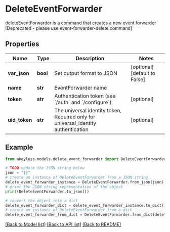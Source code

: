 # DeleteEventForwarder

deleteEventForwarder is a command that creates a new event forwarder [Deprecated - please use event-forwarder-delete command]

## Properties

Name | Type | Description | Notes
------------ | ------------- | ------------- | -------------
**var_json** | **bool** | Set output format to JSON | [optional] [default to False]
**name** | **str** | EventForwarder name | 
**token** | **str** | Authentication token (see &#x60;/auth&#x60; and &#x60;/configure&#x60;) | [optional] 
**uid_token** | **str** | The universal identity token, Required only for universal_identity authentication | [optional] 

## Example

```python
from akeyless.models.delete_event_forwarder import DeleteEventForwarder

# TODO update the JSON string below
json = "{}"
# create an instance of DeleteEventForwarder from a JSON string
delete_event_forwarder_instance = DeleteEventForwarder.from_json(json)
# print the JSON string representation of the object
print(DeleteEventForwarder.to_json())

# convert the object into a dict
delete_event_forwarder_dict = delete_event_forwarder_instance.to_dict()
# create an instance of DeleteEventForwarder from a dict
delete_event_forwarder_from_dict = DeleteEventForwarder.from_dict(delete_event_forwarder_dict)
```
[[Back to Model list]](../README.md#documentation-for-models) [[Back to API list]](../README.md#documentation-for-api-endpoints) [[Back to README]](../README.md)


